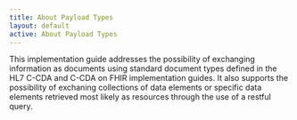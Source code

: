 ```yaml
---
title: About Payload Types
layout: default
active: About Payload Types
---
```


This implementation guide addresses the possibility of exchanging information as documents using standard document types defined in the HL7 C-CDA and C-CDA on FHIR implementation guides. It also supports the possibility of exchaning collections of data elements or specific data elements retrieved most likely as resources through the use of a restful query.